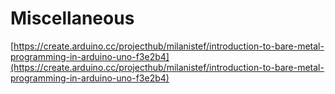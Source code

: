 # Miscellaneous

[https://create.arduino.cc/projecthub/milanistef/introduction-to-bare-metal-programming-in-arduino-uno-f3e2b4](https://create.arduino.cc/projecthub/milanistef/introduction-to-bare-metal-programming-in-arduino-uno-f3e2b4)

